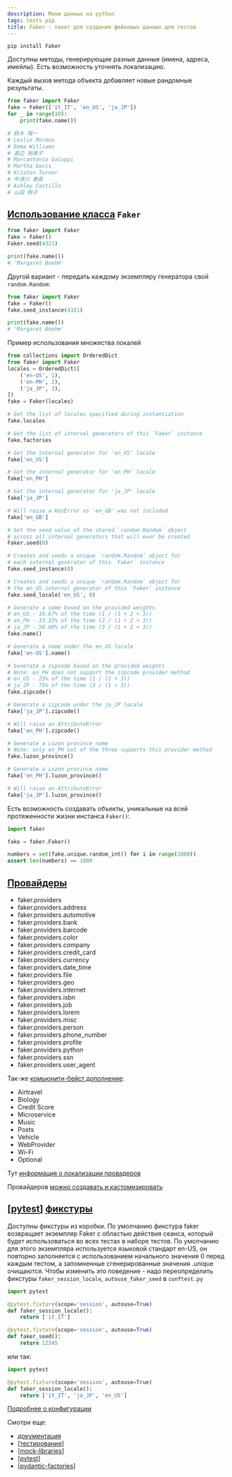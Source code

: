 ```yaml
---
description: Моки данных на python
tags: tests pip
title: Faker - пакет для создания фейковых данных для тестов
---
```

`pip install Faker`

Доступны методы, генерирующие разные данные (имена, адреса, имейлы). Есть возможность уточнять локализацию.

Каждый вызов метода объекта добавляет новые рандомные результаты.

```python
from faker import Faker
fake = Faker(['it_IT', 'en_US', 'ja_JP'])
for _ in range(10):
    print(fake.name())

# 鈴木 陽一
# Leslie Moreno
# Emma Williams
# 渡辺 裕美子
# Marcantonio Galuppi
# Martha Davis
# Kristen Turner
# 中津川 春香
# Ashley Castillo
# 山田 桃子
```

## [Использование класса](https://faker.readthedocs.io/en/master/fakerclass.html) `Faker`

```python
from faker import Faker
fake = Faker()
Faker.seed(4321)

print(fake.name())
# 'Margaret Boehm'
```

Другой вариант - передать каждому экземпляру генератора свой `random.Random`:

```python
from faker import Faker
fake = Faker()
fake.seed_instance(4321)

print(fake.name())
# 'Margaret Boehm'
```

Пример использования множества локалей

```python
from collections import OrderedDict
from faker import Faker
locales = OrderedDict([
    ('en-US', 1),
    ('en-PH', 2),
    ('ja_JP', 3),
])
fake = Faker(locales)

# Get the list of locales specified during instantiation
fake.locales

# Get the list of internal generators of this `Faker` instance
fake.factories

# Get the internal generator for 'en_US' locale
fake['en_US']

# Get the internal generator for 'en_PH' locale
fake['en_PH']

# Get the internal generator for 'ja_JP' locale
fake['ja_JP']

# Will raise a KeyError as 'en_GB' was not included
fake['en_GB']

# Set the seed value of the shared `random.Random` object
# across all internal generators that will ever be created
Faker.seed(0)

# Creates and seeds a unique `random.Random` object for
# each internal generator of this `Faker` instance
fake.seed_instance(0)

# Creates and seeds a unique `random.Random` object for
# the en_US internal generator of this `Faker` instance
fake.seed_locale('en_US', 0)

# Generate a name based on the provided weights
# en_US - 16.67% of the time (1 / (1 + 2 + 3))
# en_PH - 33.33% of the time (2 / (1 + 2 + 3))
# ja_JP - 50.00% of the time (3 / (1 + 2 + 3))
fake.name()

# Generate a name under the en_US locale
fake['en-US'].name()

# Generate a zipcode based on the provided weights
# Note: en_PH does not support the zipcode provider method
# en_US - 25% of the time (1 / (1 + 3))
# ja_JP - 75% of the time (3 / (1 + 3))
fake.zipcode()

# Generate a zipcode under the ja_JP locale
fake['ja_JP'].zipcode()

# Will raise an AttributeError
fake['en_PH'].zipcode()

# Generate a Luzon province name
# Note: only en_PH out of the three supports this provider method
fake.luzon_province()

# Generate a Luzon province name
fake['en_PH'].luzon_province()

# Will raise an AttributeError
fake['ja_JP'].luzon_province()
```

Есть возможность создавать объекты, уникальные на всей протяженности жизни инстанса `Faker()`:

```python
import faker

fake = faker.Faker()

numbers = set(fake.unique.random_int() for i in range(1000))
assert len(numbers) == 1000
```

## [Провайдеры](https://faker.readthedocs.io/en/master/providers.html)

- faker.providers
- faker.providers.address
- faker.providers.automotive
- faker.providers.bank
- faker.providers.barcode
- faker.providers.color
- faker.providers.company
- faker.providers.credit_card
- faker.providers.currency
- faker.providers.date_time
- faker.providers.file
- faker.providers.geo
- faker.providers.internet
- faker.providers.isbn
- faker.providers.job
- faker.providers.lorem
- faker.providers.misc
- faker.providers.person
- faker.providers.phone_number
- faker.providers.profile
- faker.providers.python
- faker.providers.ssn
- faker.providers.user_agent

Так-же [комьюнити-бейст дополнение](https://faker.readthedocs.io/en/master/communityproviders.html):

- Airtravel
- Biology
- Credit Score
- Microservice
- Music
- Posts
- Vehicle
- WebProvider
- Wi-Fi
- Optional

Тут [информация о локализации провадеров](https://faker.readthedocs.io/en/master/locales.html)

Провайдеров [можно создавать и кастомизировать](https://faker.readthedocs.io/en/master/#how-to-create-a-provider)

## [[pytest]] [фикстуры](https://faker.readthedocs.io/en/master/pytest-fixtures.html)

Доступны фикстуры из коробки. По умолчанию фикстура faker возвращает экземпляр Faker с областью действия сеанса, который будет использоваться во всех тестах в наборе тестов. По умолчанию для этого экземпляра используется языковой стандарт en-US, он повторно заполняется с использованием начального значения 0 перед каждым тестом, а запомненные сгенерированные значения .unique очищаются. Чтобы изменить это поведение - надо переопределить фикстуры `faker_session_locale`, `autouse_faker_seed` в `conftest.py`

```python
import pytest

@pytest.fixture(scope='session', autouse=True)
def faker_session_locale():
    return ['it_IT']

@pytest.fixture(scope='session', autouse=True)
def faker_seed():
    return 12345
```

или так:

```python
import pytest

@pytest.fixture(scope='session', autouse=True)
def faker_session_locale():
    return ['it_IT', 'ja_JP', 'en_US']
```

[Подробнее о конфигурации](https://faker.readthedocs.io/en/master/pytest-fixtures.html#configuration-options)

Смотри еще:

- [документация](https://faker.readthedocs.io/en/master/)
- [[тестирование]]
- [[mock-libraries]]
- [[pytest]]
- [[pydantic-factories]]

[//begin]: # "Autogenerated link references for markdown compatibility"
[pytest]: pytest "Pytest"
[тестирование]: ../lists/тестирование "Основные принципы тестровния"
[mock-libraries]: mock-libraries "Либы для создания моков"
[pytest]: pytest "Pytest"
[pydantic-factories]: pydantic-factories "Pydantic-factories"
[//end]: # "Autogenerated link references"